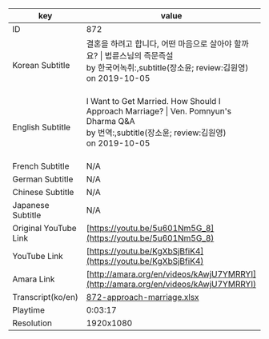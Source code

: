 |  key  |  value  |
|-------|---------|
| ID            | 872 |
| Korean Subtitle | 결혼을 하려고 합니다, 어떤 마음으로 살아야 할까요? \| 법륜스님의 즉문즉설<br>by 한국어녹취:,subtitle(장소윤; review:김원영)<br>on 2019-10-05<br><br>|
| English Subtitle | I Want to Get Married.  How Should I Approach Marriage? \| Ven. Pomnyun's Dharma Q&A<br>by 번역:,subtitle(장소윤; review:김원영)<br>on 2019-10-05<br><br>|
| French Subtitle | N/A |
| German Subtitle | N/A |
| Chinese Subtitle | N/A |
| Japanese Subtitle | N/A |
| Original YouTube Link  | [https://youtu.be/5u601Nm5G_8](https://youtu.be/5u601Nm5G_8) |
| YouTube Link  | [https://youtu.be/KgXbSjBfiK4](https://youtu.be/KgXbSjBfiK4) |
| Amara Link    | [http://amara.org/en/videos/kAwjU7YMRRYI](http://amara.org/en/videos/kAwjU7YMRRYI) |
| Transcript(ko/en) | [872-approach-marriage.xlsx](https://github.com/jungtosociety/dharma-qna/raw/master/sub/872/872-approach-marriage.xlsx) |
| Playtime | 0:03:17 |
| Resolution | 1920x1080|
